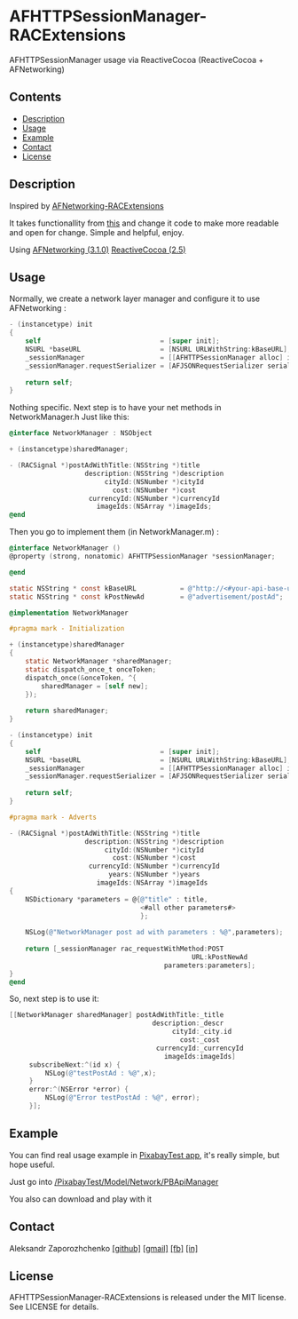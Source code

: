 # AFHTTPSessionManager-RACExtensions
AFHTTPSessionManager usage via ReactiveCocoa (ReactiveCocoa + AFNetworking)


## Contents
- [Description](#description)
- [Usage](#usage)
- [Example](#example)
- [Contact](#contact)
- [License](#license)

## Description
Inspired by [AFNetworking-RACExtensions](https://github.com/CodaFi/AFNetworking-RACExtensions)

It takes functionallity from [this](https://github.com/CodaFi/AFNetworking-RACExtensions/blob/master/RACAFNetworking/AFHTTPSessionManager%2BRACSupport.m)
and change it code to make more readable and open for change. Simple and helpful, enjoy.

Using
[AFNetworking (3.1.0)](https://github.com/AFNetworking/AFNetworking/tree/3.1.0)
[ReactiveCocoa (2.5)](https://github.com/ReactiveCocoa/ReactiveCocoa/tree/v2.5)

## Usage
Normally, we create a network layer manager and configure it to use AFNetworking :

```Objective-C
- (instancetype) init
{
    self                              = [super init];
    NSURL *baseURL                    = [NSURL URLWithString:kBaseURL];
    _sessionManager                   = [[AFHTTPSessionManager alloc] initWithBaseURL:baseURL];
    _sessionManager.requestSerializer = [AFJSONRequestSerializer serializer];
    
    return self;
}
```

Nothing specific.
Next step is to have your net methods in NetworkManager.h 
Just like this:

```Objective-C
@interface NetworkManager : NSObject

+ (instancetype)sharedManager;

- (RACSignal *)postAdWithTitle:(NSString *)title
                   description:(NSString *)description
                        cityId:(NSNumber *)cityId
                          cost:(NSNumber *)cost
                    currencyId:(NSNumber *)currencyId
                      imageIds:(NSArray *)imageIds;
@end
```
Then you go to implement them (in NetworkManager.m) :

```Objective-C
@interface NetworkManager ()
@property (strong, nonatomic) AFHTTPSessionManager *sessionManager;

@end

static NSString * const kBaseURL           = @"http://<#your-api-base-url#>";
static NSString * const kPostNewAd         = @"advertisement/postAd";

@implementation NetworkManager

#pragma mark - Initialization

+ (instancetype)sharedManager
{
    static NetworkManager *sharedManager;
    static dispatch_once_t onceToken;
    dispatch_once(&onceToken, ^{
        sharedManager = [self new];
    });
    
    return sharedManager;
}

- (instancetype) init
{
    self                              = [super init];
    NSURL *baseURL                    = [NSURL URLWithString:kBaseURL];
    _sessionManager                   = [[AFHTTPSessionManager alloc] initWithBaseURL:baseURL];
    _sessionManager.requestSerializer = [AFJSONRequestSerializer serializer];
    
    return self;
}

#pragma mark - Adverts

- (RACSignal *)postAdWithTitle:(NSString *)title
                   description:(NSString *)description
                        cityId:(NSNumber *)cityId
                          cost:(NSNumber *)cost
                    currencyId:(NSNumber *)currencyId
                         years:(NSNumber *)years
                      imageIds:(NSArray *)imageIds
{
    NSDictionary *parameters = @{@"title" : title,
                                 <#all other parameters#>
                                 };
    
    NSLog(@"NetworkManager post ad with parameters : %@",parameters);
    
    return [_sessionManager rac_requestWithMethod:POST
                                              URL:kPostNewAd
                                       parameters:parameters];
}
@end
```
So, next step is to use it:

```Objective-C
[[NetworkManager sharedManager] postAdWithTitle:_title
                                    description:_descr
                                         cityId:_city.id
                                           cost:_cost
                                     currencyId:_currencyId
                                       imageIds:imageIds] 
     subscribeNext:^(id x) {
         NSLog(@"testPostAd : %@",x);
     }
     error:^(NSError *error) {
         NSLog(@"Error testPostAd : %@", error);
     }];
```
## Example
You can find real usage example in [PixabayTest app](https://github.com/Maxatma/Pixabay), it's really simple, but hope useful.

Just go into [/PixabayTest/Model/Network/PBApiManager](https://github.com/Maxatma/Pixabay/blob/master/PixabayTest/Model/Network/PBApiManager.m)

You also can download and play with it

## Contact

Aleksandr Zaporozhchenko
[[github]](https://github.com/Maxatma)  [[gmail]](mailto:maxatma.ids@gmail.com)  [[fb]](https://www.facebook.com/profile.php?id=100008291260780)  [[in]](https://www.linkedin.com/in/maxatma/)


## License

AFHTTPSessionManager-RACExtensions is released under the MIT license. See LICENSE for details.
